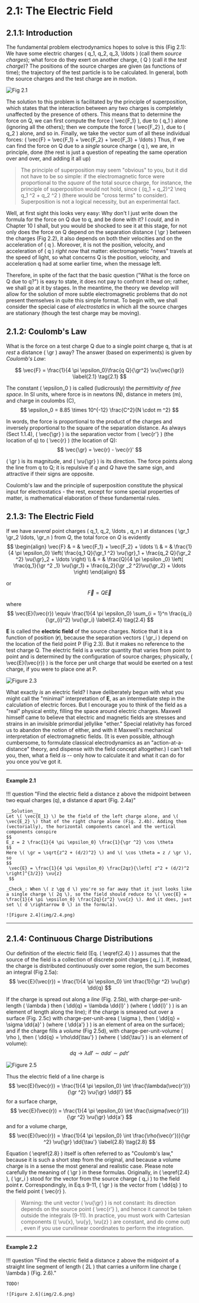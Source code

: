 # 2.1: The Electric Field

## 2.1.1: Introduction

The fundamental problem electrodynamics hopes to solve is this (Fig 2.1): We have some electric charges \( q_1, q_2, q_3, \ldots \) (call them *source charges*); what force do they exert on another charge, \( Q \) (call it the *test charge*)? The positions of the source charges are given (as functions of time); the trajectory of the test particle is to be calculated. In general, both the source charges and the test charge are in motion.

![Fig 2.1](img/2.1.png)

The solution to this problem is facilitated by the principle of superposition, which states that the interaction between any two charges is completely unaffected by the presence of others. This means that to determine the force on Q, we can first compute the force \( \vec{F_1} \), due to \( q_1 \) alone (ignoring all the others); then we compute the force \( \vec{F_2} \), due to \( q_2 \) alone, and so in. Finally, we take the vector sum of all these individual forces: \( \vec{F} = \vec{F_1} + \vec{F_2} + \vec{F_3} + \ldots \) Thus, if we can find the force on Q due to a _single_ source charge \( q \), we are, in principle, done (the rest is just a question of repeating the same operation over and over, and adding it all up)


 > The principle of superposition may seem "obvious" to you, but it did not have to be so simple: if the electromagnetic force were proportional to the _square_ of the total source charge, for instance, the principle of superposition would not hold, since \( (q_1 + q_2)^2 \neq q_1 ^2 + q_2 ^2 \) (there would be "cross terms" to consider). Superposition is not a logical necessity, but an experimental fact.

Well, at first sight this looks very easy: Why don't I just write down the formula for the force on Q due to q, and be done with it? I _could_, and in Chapter 10 I shall, but you would be shocked to see it at this stage, for not only does the force on Q depend on the separation distance \( \gr \) between the charges (Fig 2.2), it also depends on both their velocities and on the acceleration of \( q \). Moreover, it is not the position, velocity, and acceleration of \( q \) _right now_ that matter: electromagnetic "news" travels at the speed of light, so what concerns Q is the position, velocity, and acceleration q had at some earlier time, when the message left.

Therefore, in spite of the fact that the basic question ("What is the force on Q due to q?") is easy to state, it does not pay to confront it head on; rather, we shall go at it by stages. In the meantime, the theory we develop will allow for the solution of more subtle electromagnetic problems that do not present themselves in quite this simple format. To begin with, we shall consider the special case of *electrostatics* in which all the source charges are stationary (though the test charge may be moving).

## 2.1.2: Coulomb's Law

What is the force on a test charge Q due to a single point charge q, that is at _rest_ a distance \( \gr \) away? The answer (based on experiments) is given by *Coulomb's Law*:

$$
\vec{F} = \frac{1}{4 \pi \epsilon_0}\frac{q Q}{\gr^2} \vu{\vec{\gr}}   \label{2.1} \tag{2.1}
$$

The constant \( \epsilon_0 \)  is called (ludicrously) the *permittivity of free space*. In SI units, where force is in newtons (N), distance in meters (m), and charge in coulombs (C), 
$$
\epsilon_0 = 8.85 \times 10^{-12} \frac{C^2}{N \cdot m ^2} 
$$

In words, the force is proportional to the product of the charges and inversely proportional to the square of the separation distance. As always (Sect 1.1.4), \( \vec{\gr} \) is the separation vector from \( \vec{r'} \) (the location of q) to \( \vec{r} \) (the location of Q): $$
\vec{\gr} = \vec{r} - \vec{r}'
$$

\( \gr \) is its magnitude, and \( \vu{\gr} \) is its direction. The force points along the line from q to Q; it is repulsive if _q_ and _Q_ have the same sign, and attractive if their signs are opposite.

Coulomb's law and the principle of superposition constitute the physical input for electrostatics - the rest, except for some special properties of matter, is mathematical elaboration of these fundamental rules.

## 2.1.3: The Electric Field

If we have _several_ point charges \( q_1, q_2, \ldots , q_n \)  at distances \( \gr_1 \gr_2 \ldots, \gr_n \) from _Q_, the total force on _Q_ is evidently
$$
\begin{align}
\vec{F} & = & \vec{F_1} + \vec{F_2} + \ldots \\
& = & \frac{1}{4 \pi \epsilon_0} \left( \frac{q_1 Q}{\gr_1 ^2} \vu{\gr}_1 + \frac{q_2 Q}{\gr_2 ^2} \vu{\gr}_2 + \ldots \right) \\
& = & \frac{Q}{4 \pi \epsilon _0} \left( \frac{q_1}{\gr ^2 _1} \vu{\gr_1} + \frac{q_2}{\gr _2 ^2}\vu{\gr_2} + \ldots \right) 
\end{align}
$$

or
$$
\vec{F} = Q \vec{E} \label{2.3} \tag{2.3}
$$

where 
$$
\vec{E}(\vec{r}) \equiv \frac{1}{4 \pi \epsilon_0} \sum_{i = 1}^n \frac{q_i}{\gr_{i}^2} \vu{\gr_i} \label{2.4} \tag{2.4}
$$

**E** is called the **electric field** of the source charges. Notice that it is a function of position (**r**), because the separation vectors \( \gr_i \) depend on the location of the field point P (Fig 2.3). But it makes no reference to the test charge Q. The electric field is a vector quantity that varies from point to point and is determined by the configuration of source charges; physically, \( \vec{E}(\vec{r}) \) is the force per unit charge that would be exerted on a test charge, if you were to place one at P.

![Figure 2.3](img/2.3.png)

What exactly _is_ an electric field? I have deliberately begun with what you might call the "minimal" interpretation of __E__, as an intermediate step in the calculation of electric forces. But I encourage you to think of the field as a "real" physical entity, filling the space around electric charges. Maxwell himself came to believe that electric and magnetic fields are stresses and strains in an invisible primordial jellylike "ether." Special relativity has forced us to abandon the notion of either, and with it Maxwell's mechanical interpretation of electromagnetic fields. (It is even possible, although cumbersome, to formulate classical electrodynamics as an "action-at-a-distance" theory, and dispense with the field concept altogether.) I can't tell you, then, what a field _is_ -- only how to calculate it and what it can do for you once you've got it.

---
#### Example 2.1

!!! question "Find the electric field a distance z above the midpoint between two equal charges (q), a distance d apart (Fig. 2.4a)"

    __Solution__
    Let \( \vec{E_1} \) be the field of the left charge alone, and \( \vec{E_2} \) that of the right charge alone (Fig. 2.4b). Adding them (vectorially), the horizontal components cancel and the vertical components conspire
    $$
    E_z = 2 \frac{1}{4 \pi \epsilon_0} \frac{1}{\gr ^2} \cos \theta
    $$
    Here \( \gr = \sqrt{z^2 + (d/2)^2} \) and \( \cos \theta = z / \gr \), so
    $$
     \vec{E} = \frac{1}{4 \pi \epsilon_0} \frac{2qz}{\left[ z^2 + (d/2)^2 \right]^{3/2}} \vu{z} 
     $$ 

    _Check_: When \( z \gg d \) you're so far away that it just looks like a single charge \( 2q \), so the field should reduce to \( \vec{E} = \frac{1}{4 \pi \epsilon_0} \frac{2q}{z^2} \vu{z} \). And it does, just set \( d \rightarrow 0 \) in the formula).

    ![Figure 2.4](img/2.4.png)


---  

## 2.1.4: Continuous Charge Distributions

Our definition of the electric field (Eq. \( \eqref{2.4} \) ) assumes that the source of the field is a collection of discrete point charges \( q_i \). If, instead, the charge is distributed continuously over some region, the sum becomes an integral (Fig 2.5a):
$$
\vec{E}(\vec{r}) = \frac{1}{4 \pi \epsilon_0} \int \frac{1}{\gr ^2} \vu{\gr} \dd{q}
$$

If the charge is spread out along a _line_ (Fig. 2.5b), with charge-per-unit-length \( \lambda \) then \( \dd{q} = \lambda \dd{l}' \) (where \( \dd{l}' \) ) is an element of length along the line); if the charge is smeared out over a surface (Fig. 2.5c) with charge-per-unit-area \( \sigma \), then \( \dd{q} = \sigma \dd{a}' \)  (where \( \dd{a'} \) ) is an element of area on the surface); and if the charge fills a _volume_ (Fig 2.5d), with charge-per-unit-volume \( \rho \), then \( \dd{q} = \rho\dd{\tau'} \) (where \( \dd{\tau'} \) is an element of volume):
$$
dq \rightarrow \lambda \dd{l'} \sim \sigma \dd{a'} \sim \rho \dd{\tau'}
$$

![Figure 2.5](img/2.5.png)

Thus the electric field of a line charge is
$$
\vec{E}(\vec{r}) = \frac{1}{4 \pi \epsilon_0} \int \frac{\lambda(\vec{r'})}{\gr ^2} \vu{\gr} \dd{l'}
$$
for a surface charge,
$$
\vec{E}(\vec{r}) = \frac{1}{4 \pi \epsilon_0} \int \frac{\sigma(\vec{r'})}{\gr ^2} \vu{\gr} \dd{a'}
$$
and for a volume charge,
$$
\vec{E}(\vec{r}) = \frac{1}{4 \pi \epsilon_0} \int \frac{\rho(\vec{r'})}{\gr ^2} \vu{\gr} \dd{\tau'} \label{2.8} \tag{2.8}
$$

Equation \( \eqref{2.8} \) itself is often referred to as "Coulomb's law," because it is such a short step from the original, and because a volume charge is in a sense the most general and realistic case. Please note carefully the meaning of \( \gr \) in these formulas. Originally, in \( \eqref{2.4} \), \( \gr_i \) stood for the vector from the source charge \( q_i \) to the field point __r__. Correspondingly, in Eq.s 9-11, \( \gr \) is the vector from \( \dd{q} \) to the field point \( \vec{r} \).

 > Warning: the unit vector \( \vu{\gr} \) is not constant: its direction depends on the source point \( \vec{r'} \), and hence it cannot be taken outside the integrals (9-11). In practice, you must work with Cartesian components (\( \vu{x}, \vu{y}, \vu{z} \) are constant, and do come out) , even if you use curvilinear coordinates to perform the integration.

---

#### Example 2.2

!!! question "Find the electric field a distance z above the midpoint of a straight line segment of length \( 2L \) that carries a uniform line charge \( \lambda \) (Fig. 2.6)."

    TODO!

    ![Figure 2.6](img/2.6.png)
